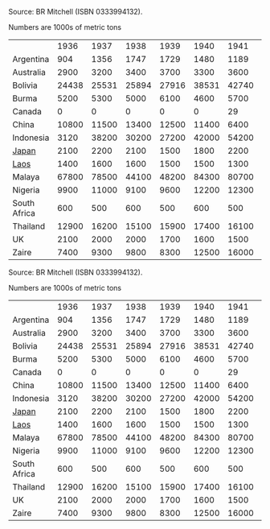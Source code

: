 Source: BR Mitchell (ISBN 0333994132).

Numbers are 1000s of metric tons

|                              |       |       |       |       |       |       |       |       |       |       |       |       |       |
|------------------------------|-------|-------|-------|-------|-------|-------|-------|-------|-------|-------|-------|-------|-------|
|                              | 1936  | 1937  | 1938  | 1939  | 1940  | 1941  | 1942  | 1943  | 1944  | 1945  | 1946  | 1947  | 1948  |
| Argentina                    | 904   | 1356  | 1747  | 1729  | 1480  | 1189  | 872   | 785   | 1002  | 1101  | 795   | 558   | 284   |
| Australia                    | 2900  | 3200  | 3400  | 3700  | 3300  | 3600  | 3000  | 2600  | 2600  | 2300  | 2100  | 2500  | 1900  |
| Bolivia                      | 24438 | 25531 | 25894 | 27916 | 38531 | 42740 | 38907 | 40960 | 39341 | 43168 | 38222 | 33800 | 37935 |
| Burma                        | 5200  | 5300  | 5000  | 6100  | 4600  | 5700  | 600   | 600   | 500   | 400   | 300   | 1800  | 1200  |
| Canada                       | 0     | 0     | 0     | 0     | 0     | 29    | 562   | 353   | 235   | 385   | 396   | 324   | 314   |
| China                        | 10800 | 11500 | 13400 | 12500 | 11400 | 6400  | 5800  | 3900  | 2000  | 2000  | 2700  | 4400  | 4900  |
| Indonesia                    | 3120  | 38200 | 30200 | 27200 | 42000 | 54200 | 10100 | 19400 | 7700  | 1100  | 6500  | 16200 | 31100 |
| [Japan](/wiki/Japan "Japan") | 2100  | 2200  | 2100  | 1500  | 1800  | 2200  | 1900  | 1100  | 400   | 100   | 100   | 100   | 100   |
| [Laos](/wiki/Laos "Laos")    | 1400  | 1600  | 1600  | 1500  | 1500  | 1300  | 1000  | 700   | 400   | 100   | 0     | 0     | 0     |
| Malaya                       | 67800 | 78500 | 44100 | 48200 | 84300 | 80700 | 16000 | 26400 | 9500  | 3200  | 8600  | 27500 | 45500 |
| Nigeria                      | 9900  | 11000 | 9100  | 9600  | 12200 | 12300 | 12600 | 12900 | 12700 | 11400 | 10500 | 9300  | 9400  |
| South Africa                 | 600   | 500   | 600   | 500   | 600   | 500   | 500   | 500   | 500   | 500   | 500   | 500   | 500   |
| Thailand                     | 12900 | 16200 | 15100 | 15900 | 17400 | 16100 | 8000  | 5900  | 3300  | 1800  | 1100  | 1400  | 4300  |
| UK                           | 2100  | 2000  | 2000  | 1700  | 1600  | 1500  | 1400  | 1400  | 1300  | 1200  | 800   | 900   | 900   |
| Zaire                        | 7400  | 9300  | 9800  | 8300  | 12500 | 16000 | 16100 | 17300 | 17100 | 17300 | 14500 | 12600 | 13100 |
Source: BR Mitchell (ISBN 0333994132).

Numbers are 1000s of metric tons

|                              |       |       |       |       |       |       |       |       |       |       |       |       |       |
|------------------------------|-------|-------|-------|-------|-------|-------|-------|-------|-------|-------|-------|-------|-------|
|                              | 1936  | 1937  | 1938  | 1939  | 1940  | 1941  | 1942  | 1943  | 1944  | 1945  | 1946  | 1947  | 1948  |
| Argentina                    | 904   | 1356  | 1747  | 1729  | 1480  | 1189  | 872   | 785   | 1002  | 1101  | 795   | 558   | 284   |
| Australia                    | 2900  | 3200  | 3400  | 3700  | 3300  | 3600  | 3000  | 2600  | 2600  | 2300  | 2100  | 2500  | 1900  |
| Bolivia                      | 24438 | 25531 | 25894 | 27916 | 38531 | 42740 | 38907 | 40960 | 39341 | 43168 | 38222 | 33800 | 37935 |
| Burma                        | 5200  | 5300  | 5000  | 6100  | 4600  | 5700  | 600   | 600   | 500   | 400   | 300   | 1800  | 1200  |
| Canada                       | 0     | 0     | 0     | 0     | 0     | 29    | 562   | 353   | 235   | 385   | 396   | 324   | 314   |
| China                        | 10800 | 11500 | 13400 | 12500 | 11400 | 6400  | 5800  | 3900  | 2000  | 2000  | 2700  | 4400  | 4900  |
| Indonesia                    | 3120  | 38200 | 30200 | 27200 | 42000 | 54200 | 10100 | 19400 | 7700  | 1100  | 6500  | 16200 | 31100 |
| [Japan](/wiki/Japan "Japan") | 2100  | 2200  | 2100  | 1500  | 1800  | 2200  | 1900  | 1100  | 400   | 100   | 100   | 100   | 100   |
| [Laos](/wiki/Laos "Laos")    | 1400  | 1600  | 1600  | 1500  | 1500  | 1300  | 1000  | 700   | 400   | 100   | 0     | 0     | 0     |
| Malaya                       | 67800 | 78500 | 44100 | 48200 | 84300 | 80700 | 16000 | 26400 | 9500  | 3200  | 8600  | 27500 | 45500 |
| Nigeria                      | 9900  | 11000 | 9100  | 9600  | 12200 | 12300 | 12600 | 12900 | 12700 | 11400 | 10500 | 9300  | 9400  |
| South Africa                 | 600   | 500   | 600   | 500   | 600   | 500   | 500   | 500   | 500   | 500   | 500   | 500   | 500   |
| Thailand                     | 12900 | 16200 | 15100 | 15900 | 17400 | 16100 | 8000  | 5900  | 3300  | 1800  | 1100  | 1400  | 4300  |
| UK                           | 2100  | 2000  | 2000  | 1700  | 1600  | 1500  | 1400  | 1400  | 1300  | 1200  | 800   | 900   | 900   |
| Zaire                        | 7400  | 9300  | 9800  | 8300  | 12500 | 16000 | 16100 | 17300 | 17100 | 17300 | 14500 | 12600 | 13100 |
